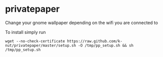 privatepaper
============

Change your gnome wallpaper depending on the wifi you are connected to

To install simply run

```shell
wget --no-check-certificate https://raw.github.com/k-nut/privatepaper/master/setup.sh -O /tmp/pp_setup.sh && sh /tmp/pp_setup.sh
```
